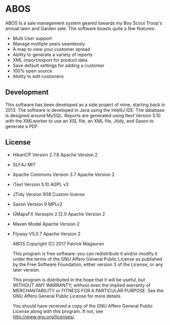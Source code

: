 ABOS
=======
ABOS Is a sale management system geared towards my Boy Scout Troop's annual lawn and Garden sale.
The software boasts quite a few features:
 - Multi User support
 - Manage multiple years seamlessly
 - A map to view your customer spread 
 - Ability to generate a variety of reports
 - XML import/export for product data
 - Save default settings for adding a customer
 - 100% open source
 - Ability to edit customers


Development
----------
This software has been developed as a side project of mine, starting back in 2013. The software is developed in Java using the IntelliJ IDE. The database is designed around MySQL. Reports are generated using Itext Version 5.10 with the XMLworker to use an XSL file, an XML file, Jtidy, and Saxon to generate a PDF.

License
------------
*   HikariCP Version 2.7.8 Apache Version 2
*   SLF4J MIT
*   Apache Commons Version 3.7 Apache Version 2
*   iText Version 5.10  AGPL v3
*   JTidy Version 938  Custom license
*   Saxon Version 9   MPLv2
*   GMapsFX Versopm 2.12.0 Apache Version 2
*   Maven Model Apache Version 2
*   Flyway V5.0.7 Apache Version 2

    ABOS
    Copyright (C) 2017 Patrick Magauran

    This program is free software: you can redistribute it and/or modify
    it under the terms of the GNU Affero General Public License as published
    by the Free Software Foundation, either version 3 of the License, or
    any later version.

    This program is distributed in the hope that it will be useful,
    but WITHOUT ANY WARRANTY; without even the implied warranty of
    MERCHANTABILITY or FITNESS FOR A PARTICULAR PURPOSE.  See the
    GNU Affero General Public License for more details.

    You should have received a copy of the GNU Affero General Public License
    along with this program.  If not, see <http://www.gnu.org/licenses/>.

